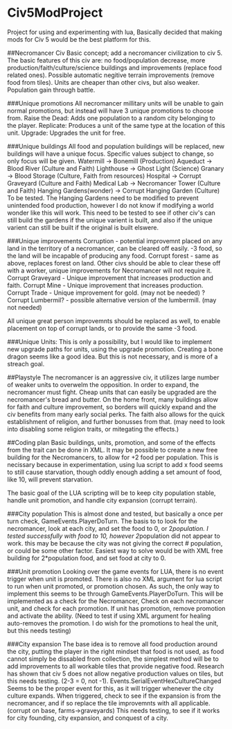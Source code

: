 # Civ5ModProject
Project for using and experimenting with lua, Basically decided that making mods for Civ 5 would be the best platform for this.

##Necromancer Civ
Basic concept; add a necromancer civilization to civ 5.
The basic features of this civ are: no food/population decrease, more production/faith/culture/science buildings and improvements (replace food related ones). Possible automatic negitive terrain improvements (remove food from tiles). Units are cheaper than other civs, but also weaker. Population gain through battle.


###Unique promotions
All necromancer millitary units will be unable to gain normal promotions, but instead will have 3 unique promotions to choose from.
Raise the Dead: Adds one population to a random city belonging to the player.
Replicate: Produces a unit of the same type at the location of this unit.
Upgrade: Upgrades the unit for free.

###Unique buildings
All food and population buildings will be replaced, new buildings will have a unique focus. Specific values subject to change, so only focus will be given.
Watermill -> Bonemill (Production)
Aqueduct -> Blood River (Culture and Faith)
Lighthouse -> Ghost Light (Science)
Granary -> Blood Storage (Culture, Faith from resources)
Hospital -> Corrupt Graveyard (Culture and Faith)
Medical Lab -> Necromancer Tower (Culture and Faith)
Hanging Gardens(wonder) -> Corrupt Hanging Garden (Culture) To be tested. The Hanging Gardens need to be modified to prevent unintended food production, however I do not know if modifying a world wonder like this will work. This need to be tested to see if other civ's can still build the gardens if the unique varient is built, and also if the unique varient can still be built if the original is built elswere.

###Unique improvements
Corruption - potential improvemnt placed on any land in the territory of a necromancer, can be cleared off easily. -3 food, so the land will be incapable of producing any food.
Corrupt forest - same as above, replaces forest on land.
 Other civs should be able to clear these off with a worker, unique improvements for Necromancer will not require it.
Corrupt Graveyard - Unique improvement that increases production and faith.
Corrupt Mine - Unique improvement that increases production.
Corrupt Trade - Unique improvement for gold. (may not be needed)
?Corrupt Lumbermil? - possible alternative version of the lumbermill. (may not needed)

All unique great person improvemnts should be replaced as well, to enable placement on top of corrupt lands, or to provide the same -3 food.

###Unique Units:
This is only a possibility, but I would like to implement new upgrade paths for units, using the upgrade promotion. Creating a bone dragon seems like a good idea. But this is not necessary, and is more of a streach goal.

##Playstyle
The necromancer is an aggressive civ, it utilizes large number of weaker units to overwelm the opposition. In order to expand, the necromancer must fight. Cheap units that can easily be upgraded are the necromancer's bread and butter. On the home front, many buildings allow for faith and culture improvement, so borders will quickly expand and the civ benefits from many early social perks. The faith also allows for the quick establishment of religion, and further bonusses from that. (may need to look into disabling some religion traits, or mitegating the effects.)

##Coding plan
Basic buildings, units, promotion, and some of the effects from the trait can be done in XML. It may be possible to create a new free building for the Necromancers, to allow for +2 food per population. This is necissary because in experimentation, using lua script to add x food seems to still cause starvation, though oddly enough adding a set amount of food, like 10, will prevent starvation.

The basic goal of the LUA scripting will be to keep city population stable, handle unit promotion, and handle city expansion (corrupt terrain).

###City population
This is almost done and tested, but basically a once per turn check, GameEvents.PlayerDoTurn.
The basis to to look for the necromancer, look at each city, and set the food to 0, or 2*population. I tested successfully with food to 10, however 2*population did not appear to work. this may be because the city was not giving the correct # population, or could be some other factor. Easiest way to solve would be with XML free building for 2*population food, and set food at city to 0.

###Unit promotion
Looking over the game events for LUA, there is no event trigger when unit is promoted. There is also no XML argument for lua script to run when unit promoted, or promotion chosen. As such, the only way to implement this seems to be through GameEvents.PlayerDoTurn. This will be implemented as a check for the Necromancer, Check on each necromancer unit, and check for each promotion. If unit has promotion, remove promotion and activate the ability. (Need to test if using XML argument for healing auto-removes the promotion. I do wish for the promotions to heal the unit, but this needs testing)

###City expansion
The base idea is to remove all food production around the city, putting the player in the right mindset that food is not used, as food cannot simply be dissabled from collection, the simplest method will be to add improvements to all workable tiles that provide negative food. Research has shown that civ 5 does not allow negative production values on tiles, but this needs testing. (2-3 = 0, not -1). Events.SerialEventHexCultureChanged Seems to be the proper event for this, as it will trigger whenever the city culture expands. When triggered, check to see if the expansion is from the necromancer, and if so replace the tile improvemnts with all applicable. (corrupt on base, farms->graveyards) This needs testing, to see if it works for city founding, city expansion, and conquest of a city.
